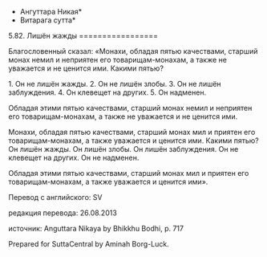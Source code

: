 * Ангуттара Никая*
* Витарага сутта*

5\.82\. Лишён жажды
\=\=\=\=\=\=\=\=\=\=\=\=\=\=\=\=\=

Благословенный сказал: «Монахи, обладая пятью качествами, старший монах немил и неприятен его товарищам\-монахам, а также не уважается и не ценится ими\. Какими пятью?

1\. Он не лишён жажды\.
2\. Он не лишён злобы\.
3\. Он не лишён заблуждения\.
4\. Он клевещет на других\.
5\. Он надменен\.

Обладая этими пятью качествами, старший монах немил и неприятен его товарищам\-монахам, а также не уважается и не ценится ими\.

Монахи, обладая пятью качествами, старший монах мил и приятен его товарищам\-монахам, а также уважается и ценится ими\. Какими пятью? Он лишён жажды\. Он лишён злобы\. Он лишён заблуждения\. Он не клевещет на других\. Он не надменен\.

Обладая этими пятью качествами, старший монах мил и приятен его товарищам\-монахам, а также уважается и ценится ими»\.

Перевод с английского: SV

редакция перевода: 26\.08\.2013

источник: Anguttara Nikaya by Bhikkhu Bodhi, p\. 717

Prepared for SuttaCentral by Aminah Borg\-Luck\.